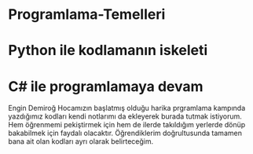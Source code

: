 # Programlama-Temelleri
# Python ile kodlamanın iskeleti
# C# ile programlamaya devam

Engin Demiroğ Hocamızın başlatmış olduğu harika prgramlama kampında yazdığımız kodları kendi notlarımı da ekleyerek burada tutmak istiyorum. 
Hem öğrenmemi pekiştirmek için hem de ilerde takıldığım yerlerde dönüp bakabilmek için faydalı olacaktır.
Öğrendiklerim doğrultusunda tamamen bana ait olan kodları ayrı olarak belirteceğim.
